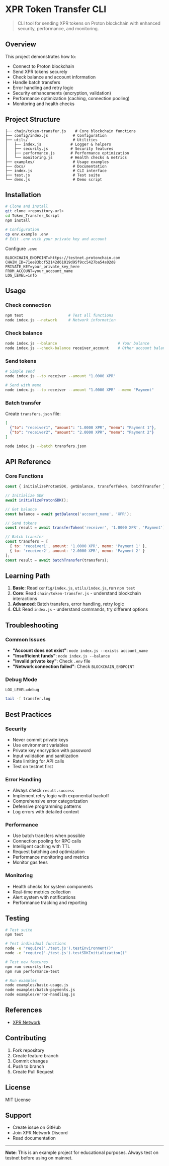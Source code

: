 # XPR Token Transfer CLI

> CLI tool for sending XPR tokens on Proton blockchain with enhanced security, performance, and monitoring.

## Overview

This project demonstrates how to:
- Connect to Proton blockchain
- Send XPR tokens securely
- Check balance and account information
- Handle batch transfers
- Error handling and retry logic
- Security enhancements (encryption, validation)
- Performance optimization (caching, connection pooling)
- Monitoring and health checks

## Project Structure

```
├── chain/token-transfer.js    # Core blockchain functions
├── config/index.js           # Configuration
├── utils/                    # Utilities
│   ├── index.js             # Logger & helpers
│   ├── security.js          # Security features
│   ├── performance.js       # Performance optimization
│   └── monitoring.js        # Health checks & metrics
├── examples/                 # Usage examples
├── docs/                     # Documentation
├── index.js                  # CLI interface
├── test.js                   # Test suite
└── demo.js                   # Demo script
```

## Installation

```bash
# Clone and install
git clone <repository-url>
cd Token_Transfer_Script
npm install

# Configuration
cp env.example .env
# Edit .env with your private key and account
```

Configure `.env`:
```env
BLOCKCHAIN_ENDPOINT=https://testnet.protonchain.com
CHAIN_ID=71ee83bcf52142d61019d95f9cc5427ba54a02d8
PRIVATE_KEY=your_private_key_here
FROM_ACCOUNT=your_account_name
LOG_LEVEL=info
```

## Usage

### Check connection
```bash
npm test                    # Test all functions
node index.js --network     # Network information
```

### Check balance
```bash
node index.js --balance                           # Your balance
node index.js --check-balance receiver_account    # Other account balance
```

### Send tokens
```bash
# Simple send
node index.js --to receiver --amount "1.0000 XPR"

# Send with memo
node index.js --to receiver --amount "1.0000 XPR" --memo "Payment"
```

### Batch transfer
Create `transfers.json` file:
```json
[
  {"to": "receiver1", "amount": "1.0000 XPR", "memo": "Payment 1"},
  {"to": "receiver2", "amount": "2.0000 XPR", "memo": "Payment 2"}
]
```

```bash
node index.js --batch transfers.json
```

## API Reference

### Core Functions

```javascript
const { initializeProtonSDK, getBalance, transferToken, batchTransfer } = require('./chain/token-transfer');

// Initialize SDK
await initializeProtonSDK();

// Get balance
const balance = await getBalance('account_name', 'XPR');

// Send tokens
const result = await transferToken('receiver', '1.0000 XPR', 'Payment');

// Batch transfer
const transfers = [
  { to: 'receiver1', amount: '1.0000 XPR', memo: 'Payment 1' },
  { to: 'receiver2', amount: '2.0000 XPR', memo: 'Payment 2' }
];
const result = await batchTransfer(transfers);
```

## Learning Path

1. **Basic**: Read `config/index.js`, `utils/index.js`, run `npm test`
2. **Core**: Read `chain/token-transfer.js` - understand blockchain interactions
3. **Advanced**: Batch transfers, error handling, retry logic
4. **CLI**: Read `index.js` - understand commands, try different options

## Troubleshooting

### Common Issues
- **"Account does not exist"**: `node index.js --exists account_name`
- **"Insufficient funds"**: `node index.js --balance`
- **"Invalid private key"**: Check `.env` file
- **"Network connection failed"**: Check `BLOCKCHAIN_ENDPOINT`

### Debug Mode
```env
LOG_LEVEL=debug
```
```bash
tail -f transfer.log
```

## Best Practices

### Security
- Never commit private keys
- Use environment variables
- Private key encryption with password
- Input validation and sanitization
- Rate limiting for API calls
- Test on testnet first

### Error Handling
- Always check `result.success`
- Implement retry logic with exponential backoff
- Comprehensive error categorization
- Defensive programming patterns
- Log errors with detailed context

### Performance
- Use batch transfers when possible
- Connection pooling for RPC calls
- Intelligent caching with TTL
- Request batching and optimization
- Performance monitoring and metrics
- Monitor gas fees

### Monitoring
- Health checks for system components
- Real-time metrics collection
- Alert system with notifications
- Performance tracking and reporting

## Testing

```bash
# Test suite
npm test

# Test individual functions
node -e "require('./test.js').testEnvironment()"
node -e "require('./test.js').testSDKInitialization()"

# Test new features
npm run security-test
npm run performance-test

# Run examples
node examples/basic-usage.js
node examples/batch-payments.js
node examples/error-handling.js
```

## References

- [XPR Network](https://xprnetwork.org/)

## Contributing

1. Fork repository
2. Create feature branch
3. Commit changes
4. Push to branch
5. Create Pull Request

## License

MIT License

## Support

- Create issue on GitHub
- Join XPR Network Discord
- Read documentation

---

**Note**: This is an example project for educational purposes. Always test on testnet before using on mainnet.
